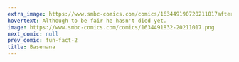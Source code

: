 ```yaml
---
extra_image: https://www.smbc-comics.com/comics/163449190720211017after.png
hovertext: Although to be fair he hasn't died yet.
image: https://www.smbc-comics.com/comics/1634491832-20211017.png
next_comic: null
prev_comic: fun-fact-2
title: Basenana
---
```


